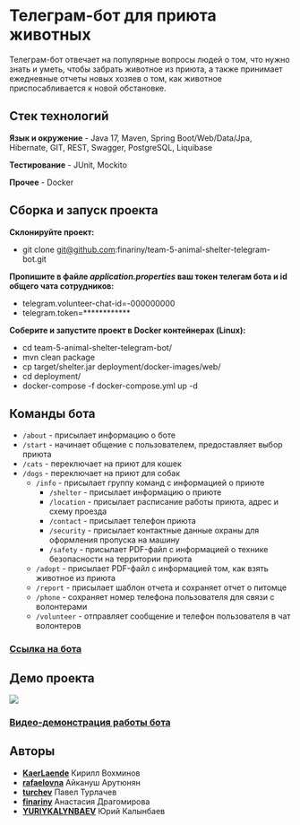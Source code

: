 # Телеграм-бот для приюта животных
Телеграм-бот отвечает на популярные вопросы людей о том, что нужно знать и уметь, чтобы забрать животное из приюта, 
а также принимает ежедневные отчеты новых хозяев о том, как животное приспосабливается к новой обстановке.

## Стек технологий
**Язык и окружение** - Java 17, Maven, Spring Boot/Web/Data/Jpa, Hibernate, GIT, REST, Swagger, PostgreSQL, Liquibase

**Тестирование** - JUnit, Mockito

**Прочее** - Docker

## Сборка и запуск проекта
**Склонируйте проект:**
* git clone git@github.com:finariny/team-5-animal-shelter-telegram-bot.git

**Пропишите в файле _application.properties_ ваш токен телегам бота и id общего чата сотрудников:**
* telegram.volunteer-chat-id=-000000000
* telegram.token=************

**Соберите и запустите проект в Docker контейнерах (Linux):**
* cd team-5-animal-shelter-telegram-bot/
* mvn clean package
* cp target/shelter.jar deployment/docker-images/web/
* cd deployment/
* docker-compose -f docker-compose.yml up -d

## Команды бота
* `/about` - присылает информацию о боте
* `/start` - начинает общение с пользователем, предоставляет выбор приюта
* `/cats` - переключает на приют для кошек
* `/dogs` - переключает на приют для собак
  * `/info` - присылает группу команд с информацией о приюте
    * `/shelter` - присылает информацию о приюте
    * `/location` - присылает расписание работы приюта, адрес и схему проезда
    * `/contact` - присылает телефон приюта
    * `/security` - присылает контактные данные охраны для оформления пропуска на машину
    * `/safety` - присылает PDF-файл с информацией о технике безопасности на территории приюта
  * `/adopt` - присылает PDF-файл с информацией том, как взять животное из приюта
  * `/report` - присылает шаблон отчета и сохраняет отчет о питомце
  * `/phone` - сохраняет номер телефона пользователя для связи с волонтерами
  * `/volunteer` - отправляет сообщение и телефон пользователя в чат волонтеров

### [Ссылка на бота](t.me/PankTeamAnimalShelterBot)

## Демо проекта
![](https://github.com/finariny/team-5-animal-shelter-telegram-bot/raw/master/src/main/resources/AnimalShelterBot.gif)

### [Видео-демонстрация работы бота](https://drive.google.com/drive/folders/1-C-6pCJNKzfQwpRhQ2akWGlm-j6nTa75?usp=share_link)

## Авторы
* [**KaerLaende**](https://github.com/KaerLaende) Кирилл Вохминов
* [**rafaelovna**](https://github.com/rafaelovna) Айкануш Арутюнян
* [**turchev**](https://github.com/turchev) Павел Турлачев
* [**finariny**](https://github.com/finariny) Анастасия Драгомирова
* [**YURIYKALYNBAEV**](https://github.com/YURIYKALYNBAEV) Юрий Калынбаев
